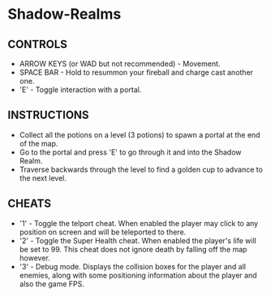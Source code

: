 # Shadow-Realms
CONTROLS
------------------
* ARROW KEYS (or WAD but not recommended) - Movement.
* SPACE BAR - Hold to resummon your fireball and charge cast another one.
* 'E' - Toggle interaction with a portal.

INSTRUCTIONS
------------------
* Collect all the potions on a level (3 potions) to spawn a portal at the end of the map.
* Go to the portal and press 'E' to go through it and into the Shadow Realm.
* Traverse backwards through the level to find a golden cup to advance to the next level.

CHEATS
------------------
* '1' - Toggle the telport cheat. When enabled the player may click to any position on screen
	and will be teleported to there.
* '2' - Toggle the Super Health cheat. When enabled the player's life will be set to 99. This cheat does not ignore death by falling off the map however.
* '3' - Debug mode. Displays the collision boxes for the player and all enemies, along with some positioning information about the player and also the game FPS.
